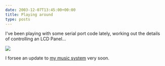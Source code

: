 ```yaml
---
date: 2003-12-07T13:45:00+00:00
title: Playing around
type: posts
---
```

I've been playing with some serial port code lately, working out the details of controlling an LCD Panel...

![](http://www.duncanmackenzie.net/images/DSC00263.JPG)

I forsee an update to [my music system](http://www.duncanmackenzie.net/musicxp) very soon.
